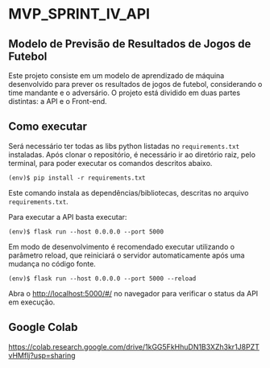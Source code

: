 # MVP_SPRINT_IV_API

## **Modelo de Previsão de Resultados de Jogos de Futebol**

Este projeto consiste em um modelo de aprendizado de máquina desenvolvido para prever os resultados de jogos de futebol, considerando o time mandante e o adversário. O projeto está dividido em duas partes distintas: a API  e o Front-end.

## Como executar

Será necessário ter todas as libs python listadas no `requirements.txt` instaladas.
Após clonar o repositório, é necessário ir ao diretório raiz, pelo terminal, para poder executar os comandos descritos abaixo.

```
(env)$ pip install -r requirements.txt
```

Este comando instala as dependências/bibliotecas, descritas no arquivo `requirements.txt`.

Para executar a API  basta executar:

```
(env)$ flask run --host 0.0.0.0 --port 5000
```

Em modo de desenvolvimento é recomendado executar utilizando o parâmetro reload, que reiniciará o servidor
automaticamente após uma mudança no código fonte.

```
(env)$ flask run --host 0.0.0.0 --port 5000 --reload
```

Abra o [http://localhost:5000/#/](http://localhost:5000/#/) no navegador para verificar o status da API em execução.

## Google Colab

https://colab.research.google.com/drive/1kGG5FkHhuDN1B3XZh3kr1J8PZTvHMflj?usp=sharing
